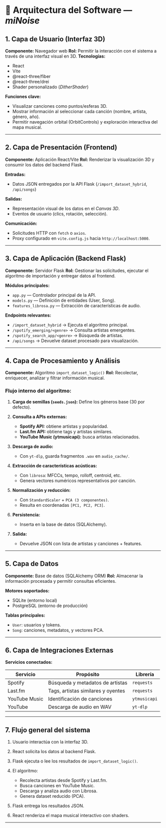 # 🧱 Arquitectura del Software — *miNoise*

## 1. Capa de Usuario (Interfaz 3D)

**Componente:** Navegador web
**Rol:** Permitir la interacción con el sistema a través de una interfaz visual en 3D.
**Tecnologías:**

* React
* Vite
* @react-three/fiber
* @react-three/drei
* Shader personalizado (*DitherShader*)

**Funciones clave:**

* Visualizar canciones como puntos/esferas 3D.
* Mostrar información al seleccionar cada canción (nombre, artista, género, año).
* Permitir navegación orbital (OrbitControls) y exploración interactiva del mapa musical.

---

## 2. Capa de Presentación (Frontend)

**Componente:** Aplicación React/Vite
**Rol:** Renderizar la visualización 3D y consumir los datos del backend Flask.

**Entradas:**

* Datos JSON entregados por la API Flask (`/import_dataset_hybrid`, `/api/songs`)

**Salidas:**

* Representación visual de los datos en el *Canvas 3D*.
* Eventos de usuario (clics, rotación, selección).

**Comunicación:**

* Solicitudes HTTP con `fetch` o `axios`.
* Proxy configurado en `vite.config.js` hacia `http://localhost:5000`.

---

## 3. Capa de Aplicación (Backend Flask)

**Componente:** Servidor Flask
**Rol:** Gestionar las solicitudes, ejecutar el algoritmo de importación y entregar datos al frontend.

**Módulos principales:**

* `app.py` — Controlador principal de la API.
* `models.py` — Definición de entidades (User, Song).
* `features_librosa.py` — Extracción de características de audio.

**Endpoints relevantes:**

* `/import_dataset_hybrid` → Ejecuta el algoritmo principal.
* `/spotify_emerging/<genre>` → Consulta artistas emergentes.
* `/spotify_search_app/<genre>` → Búsqueda de artistas.
* `/api/songs` → Devuelve dataset procesado para visualización.

---

## 4. Capa de Procesamiento y Análisis

**Componente:** Algoritmo `import_dataset_logic()`
**Rol:** Recolectar, enriquecer, analizar y filtrar información musical.

### Flujo interno del algoritmo:

1. **Carga de semillas (`seeds.json`):**
   Define los géneros base (30 por defecto).

2. **Consulta a APIs externas:**

   * **Spotify API:** obtiene artistas y popularidad.
   * **Last.fm API:** obtiene tags y artistas similares.
   * **YouTube Music (ytmusicapi):** busca artistas relacionados.

3. **Descarga de audio:**

   * Con `yt-dlp`, guarda fragmentos `.wav` en `audio_cache/`.

4. **Extracción de características acústicas:**

   * Con `librosa`: MFCCs, tempo, rolloff, centroid, etc.
   * Genera vectores numéricos representativos por canción.

5. **Normalización y reducción:**

   * Con `StandardScaler` + `PCA (3 componentes)`.
   * Resulta en coordenadas `[PC1, PC2, PC3]`.

6. **Persistencia:**

   * Inserta en la base de datos (SQLAlchemy).

7. **Salida:**

   * Devuelve JSON con lista de artistas y canciones + features.

---

## 5. Capa de Datos

**Componente:** Base de datos (SQLAlchemy ORM)
**Rol:** Almacenar la información procesada y permitir consultas eficientes.

**Motores soportados:**

* SQLite (entorno local)
* PostgreSQL (entorno de producción)

**Tablas principales:**

* `User`: usuarios y tokens.
* `Song`: canciones, metadatos, y vectores PCA.

---

## 6. Capa de Integraciones Externas

**Servicios conectados:**

| Servicio      | Propósito                          | Librería     |
| ------------- | ---------------------------------- | ------------ |
| Spotify       | Búsqueda y metadatos de artistas   | `requests`   |
| Last.fm       | Tags, artistas similares y oyentes | `requests`   |
| YouTube Music | Identificación de canciones        | `ytmusicapi` |
| YouTube       | Descarga de audio en WAV           | `yt-dlp`     |

---

## 7. Flujo general del sistema

1. Usuario interactúa con la interfaz 3D.
2. React solicita los datos al backend Flask.
3. Flask ejecuta o lee los resultados de `import_dataset_logic()`.
4. El algoritmo:

   * Recolecta artistas desde Spotify y Last.fm.
   * Busca canciones en YouTube Music.
   * Descarga y analiza audio con Librosa.
   * Genera dataset reducido (PCA).
5. Flask entrega los resultados JSON.
6. React renderiza el mapa musical interactivo con shaders.

---
